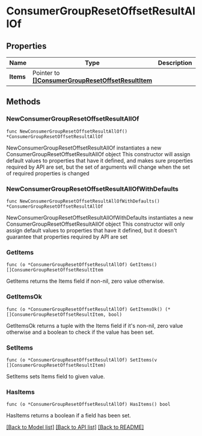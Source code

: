 # ConsumerGroupResetOffsetResultAllOf

## Properties

Name | Type | Description | Notes
------------ | ------------- | ------------- | -------------
**Items** | Pointer to [**[]ConsumerGroupResetOffsetResultItem**](ConsumerGroupResetOffsetResultItem.md) |  | [optional] 

## Methods

### NewConsumerGroupResetOffsetResultAllOf

`func NewConsumerGroupResetOffsetResultAllOf() *ConsumerGroupResetOffsetResultAllOf`

NewConsumerGroupResetOffsetResultAllOf instantiates a new ConsumerGroupResetOffsetResultAllOf object
This constructor will assign default values to properties that have it defined,
and makes sure properties required by API are set, but the set of arguments
will change when the set of required properties is changed

### NewConsumerGroupResetOffsetResultAllOfWithDefaults

`func NewConsumerGroupResetOffsetResultAllOfWithDefaults() *ConsumerGroupResetOffsetResultAllOf`

NewConsumerGroupResetOffsetResultAllOfWithDefaults instantiates a new ConsumerGroupResetOffsetResultAllOf object
This constructor will only assign default values to properties that have it defined,
but it doesn't guarantee that properties required by API are set

### GetItems

`func (o *ConsumerGroupResetOffsetResultAllOf) GetItems() []ConsumerGroupResetOffsetResultItem`

GetItems returns the Items field if non-nil, zero value otherwise.

### GetItemsOk

`func (o *ConsumerGroupResetOffsetResultAllOf) GetItemsOk() (*[]ConsumerGroupResetOffsetResultItem, bool)`

GetItemsOk returns a tuple with the Items field if it's non-nil, zero value otherwise
and a boolean to check if the value has been set.

### SetItems

`func (o *ConsumerGroupResetOffsetResultAllOf) SetItems(v []ConsumerGroupResetOffsetResultItem)`

SetItems sets Items field to given value.

### HasItems

`func (o *ConsumerGroupResetOffsetResultAllOf) HasItems() bool`

HasItems returns a boolean if a field has been set.


[[Back to Model list]](../README.md#documentation-for-models) [[Back to API list]](../README.md#documentation-for-api-endpoints) [[Back to README]](../README.md)


